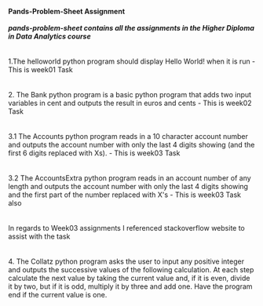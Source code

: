 **Pands-Problem-Sheet Assignment** <br /> 
<br /> 
***pands-problem-sheet contains all the assignments in the Higher Diploma in Data Analytics course*** <br /> 
<br />
<br />
1.The helloworld python program should  display Hello World! when it is run - This is week01 Task <br /> 
<br />
<br />
2. The Bank python program is a basic python program that adds two input variables in cent and outputs the result in euros and cents - This is week02 Task <br />
<br />
<br />
3.1 The Accounts python program reads in a 10 character account number and outputs the account number with only the last 4 digits showing (and the first 6 digits replaced with Xs).  - This is week03 Task <br />
<br />
<br />
3.2 The AccountsExtra python program reads in an account number of any length and outputs the account number with only the last 4 digits showing and the first part of the number replaced with X's   - This is week03 Task also <br />
<br />
<br />
In regards to Week03 assignments I referenced stackoverflow website to assist with the task   <br />
<br />
<br />
4. The Collatz python program  asks the user to input any positive integer and outputs the successive values of the following calculation.
At each step calculate the next value by taking the current value and, if it is even, divide it by two, 
but if it is odd, multiply it by three and add one.
Have the program end if the current value is one. 


